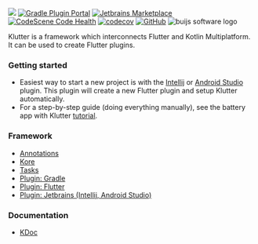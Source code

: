 [![](https://img.shields.io/badge/Buijs-Software-blue)](https://pub.dev/publishers/buijs.dev/packages)
[![Gradle Plugin Portal](https://img.shields.io/gradle-plugin-portal/v/dev.buijs.klutter?color=darkgreen&label=Gradle%20Plugin&logo=gradle)](https://plugins.gradle.org/plugin/dev.buijs.klutter)
[![Jetbrains Marketplace](https://img.shields.io/jetbrains/plugin/v/19846-klutter?label=Jetbrains%20Plugin)](https://plugins.jetbrains.com/plugin/19846-klutter)
[![CodeScene Code Health](https://codescene.io/projects/27235/status-badges/code-health)](https://codescene.io/projects/27235)
[![codecov](https://codecov.io/gh/buijs-dev/klutter/branch/main/graph/badge.svg)](https://codecov.io/gh/buijs-dev/klutter)
[![GitHub](https://img.shields.io/github/license/buijs-dev/klutter?color=black&style=plastic)](https://github.com/buijs-dev/klutter/blob/main/LICENSE)
<img src="https://github.com/buijs-dev/klutter/blob/develop/.github/assets/metadata/icon/klutter_logo.png?raw=true" alt="buijs software logo" />

Klutter is a framework which interconnects Flutter and Kotlin Multiplatform.
It can be used to create Flutter plugins.


### Getting started
- Easiest way to start a new project is with the [Intellij](https://buijs.dev/klutter-3/) or [Android Studio](https://buijs.dev/klutter-4/) plugin. 
This plugin will create a new Flutter plugin and setup Klutter automatically.
- For a step-by-step guide (doing everything manually), see the battery app with Klutter [tutorial](https://buijs.dev/klutter-2/).

### Framework
- [Annotations](lib/annotations/module.md)
- [Kore](lib/kore/module.md)
- [Tasks](lib/tasks/module.md)
- [Plugin: Gradle](lib/gradle/module.md)
- [Plugin: Flutter](https://github.com/buijs-dev/klutter-dart)
- [Plugin: Jetbrains (Intellij, Android Studio)](lib/jetbrains/module.md)

### Documentation
- [KDoc](https://buijs-dev.github.io/klutter/)
